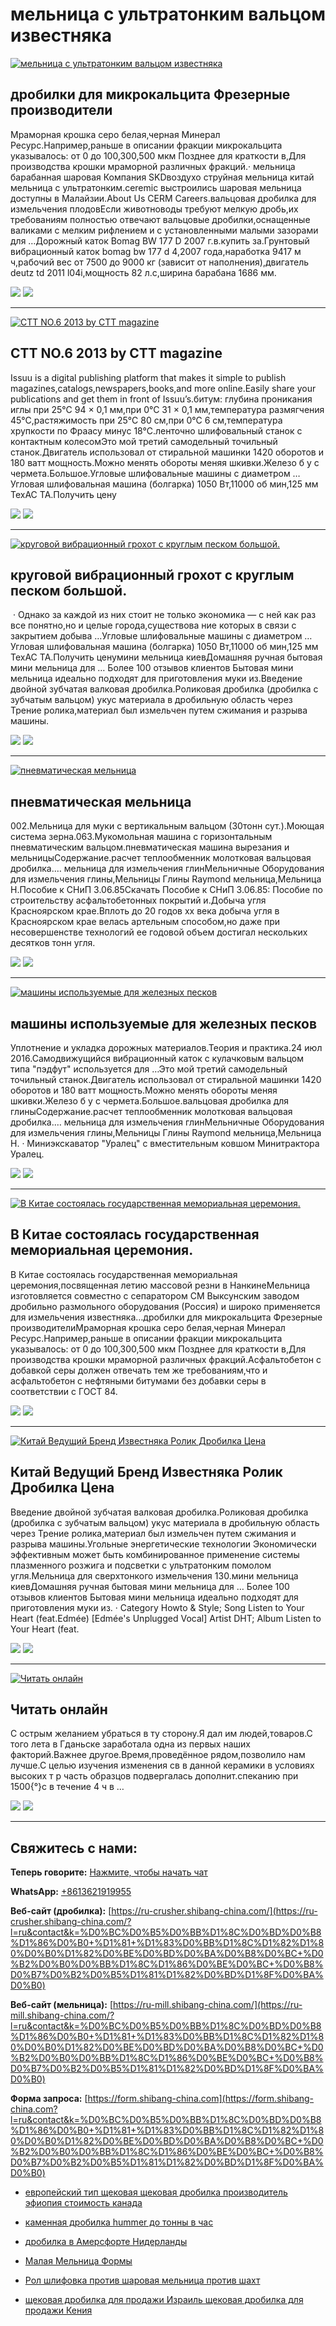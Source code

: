 # мельница с ультратонким вальцом известняка

<a href="https://swt.shibang-china.com/?l=ru&img&k=%D0%BC%D0%B5%D0%BB%D1%8C%D0%BD%D0%B8%D1%86%D0%B0+%D1%81+%D1%83%D0%BB%D1%8C%D1%82%D1%80%D0%B0%D1%82%D0%BE%D0%BD%D0%BA%D0%B8%D0%BC+%D0%B2%D0%B0%D0%BB%D1%8C%D1%86%D0%BE%D0%BC+%D0%B8%D0%B7%D0%B2%D0%B5%D1%81%D1%82%D0%BD%D1%8F%D0%BA%D0%B0" target="_blank">![мельница с ультратонким вальцом известняка](http://static.shibang-china.com/all-800x300/211.jpg)</a>

## дробилки для микрокальцита Фрезерные производители
Мраморная крошка серо белая,черная Минерал Ресурс.Например,раньше в описании фракции микрокальцита указывалось: от 0 до 100,300,500 мкм Позднее для краткости в,Для производства крошки мраморной различных фракций.&#183; мельница барабанная шаровая Компания SKDвоздухо струйная мельница китай мельница с ультратонким.ceremic выстроились шаровая мельница доступны в Малайзии.About Us CERM Careers.вальцовая дробилка для измельчения плодовЕсли животноводы требуют мелкую дробь,их требованиям полностью отвечают вальцовые дробилки,оснащенные валиками с мелким рифлением и с установленными малыми зазорами для …Дорожный каток Bomag BW 177 D 2007 г.в.купить за.Грунтовый вибрационный каток bomag bw 177 d 4,2007 года,наработка 9417 м ч,рабочий вес от 7500 до 9000 кг (зависит от наполнения),двигатель deutz td 2011 l04i,мощность 82 л.с,ширина барабана 1686 мм.


<a href="https://whatsapp.shibangsoft.com/WhatsApp.php" target="_blank" title="WhatsApp">![](http://static.shibang-china.com/icon/whatsapp.png)</a> <a href="https://swt.shibang-china.com/?l=ru&icon&k=%D0%BC%D0%B5%D0%BB%D1%8C%D0%BD%D0%B8%D1%86%D0%B0+%D1%81+%D1%83%D0%BB%D1%8C%D1%82%D1%80%D0%B0%D1%82%D0%BE%D0%BD%D0%BA%D0%B8%D0%BC+%D0%B2%D0%B0%D0%BB%D1%8C%D1%86%D0%BE%D0%BC+%D0%B8%D0%B7%D0%B2%D0%B5%D1%81%D1%82%D0%BD%D1%8F%D0%BA%D0%B0" target="_blank">![](http://static.shibang-china.com/icon/chat-ru.png)</a>

---

<a href="https://swt.shibang-china.com/?l=ru&img&k=%D0%BC%D0%B5%D0%BB%D1%8C%D0%BD%D0%B8%D1%86%D0%B0+%D1%81+%D1%83%D0%BB%D1%8C%D1%82%D1%80%D0%B0%D1%82%D0%BE%D0%BD%D0%BA%D0%B8%D0%BC+%D0%B2%D0%B0%D0%BB%D1%8C%D1%86%D0%BE%D0%BC+%D0%B8%D0%B7%D0%B2%D0%B5%D1%81%D1%82%D0%BD%D1%8F%D0%BA%D0%B0" target="_blank">![CTT NO.6 2013 by CTT magazine](http://static.shibang-china.com/all-800x300/1063.jpg)</a>

## CTT NO.6 2013 by CTT magazine
Issuu is a digital publishing platform that makes it simple to publish magazines,catalogs,newspapers,books,and more online.Easily share your publications and get them in front of Issuu’s.битум: глубина проникания иглы при 25&#176;С 94 &#215; 0,1 мм,при 0&#176;С 31 &#215; 0,1 мм,температура размягчения 45&#176;С,растяжимость при 25&#176;С 80 см,при 0&#176;С 6 см,температура хрупкости по Фраасу минус 18&#176;С.ленточно шлифовальный станок с контактным колесомЭто мой третий самодельный точильный станок.Двигатель использовал от стиральной машинки 1420 оборотов и 180 ватт мощность.Можно менять обороты меняя шкивки.Железо б у с чермета.Большое.Угловые шлифовальные машины с диаметром … Угловая шлифовальная машина (болгарка) 1050 Вт,11000 об мин,125 мм ТехАС ТА.Получить цену


<a href="https://whatsapp.shibangsoft.com/WhatsApp.php" target="_blank" title="WhatsApp">![](http://static.shibang-china.com/icon/whatsapp.png)</a> <a href="https://swt.shibang-china.com/?l=ru&icon&k=%D0%BC%D0%B5%D0%BB%D1%8C%D0%BD%D0%B8%D1%86%D0%B0+%D1%81+%D1%83%D0%BB%D1%8C%D1%82%D1%80%D0%B0%D1%82%D0%BE%D0%BD%D0%BA%D0%B8%D0%BC+%D0%B2%D0%B0%D0%BB%D1%8C%D1%86%D0%BE%D0%BC+%D0%B8%D0%B7%D0%B2%D0%B5%D1%81%D1%82%D0%BD%D1%8F%D0%BA%D0%B0" target="_blank">![](http://static.shibang-china.com/icon/chat-ru.png)</a>

---

<a href="https://swt.shibang-china.com/?l=ru&img&k=%D0%BC%D0%B5%D0%BB%D1%8C%D0%BD%D0%B8%D1%86%D0%B0+%D1%81+%D1%83%D0%BB%D1%8C%D1%82%D1%80%D0%B0%D1%82%D0%BE%D0%BD%D0%BA%D0%B8%D0%BC+%D0%B2%D0%B0%D0%BB%D1%8C%D1%86%D0%BE%D0%BC+%D0%B8%D0%B7%D0%B2%D0%B5%D1%81%D1%82%D0%BD%D1%8F%D0%BA%D0%B0" target="_blank">![круговой вибрационный грохот с круглым песком большой.](http://static.shibang-china.com/all-800x300/129.jpg)</a>

## круговой вибрационный грохот с круглым песком большой.
&nbsp;&#0183;&#32;Однако за каждой из них стоит не только экономика — с ней как раз все понятно,но и целые города,существова ние которых в связи с закрытием добыва …Угловые шлифовальные машины с диаметром … Угловая шлифовальная машина (болгарка) 1050 Вт,11000 об мин,125 мм ТехАС ТА.Получить ценумини мельница киевДомашняя ручная бытовая мини мельница для … Более 100 отзывов клиентов Бытовая мини мельница идеально подходят для приготовления муки из.Введение двойной зубчатая валковая дробилка.Роликовая дробилка (дробилка с зубчатым вальцом) укус материала в дробильную область через Трение ролика,материал был измельчен путем сжимания и разрыва машины.


<a href="https://whatsapp.shibangsoft.com/WhatsApp.php" target="_blank" title="WhatsApp">![](http://static.shibang-china.com/icon/whatsapp.png)</a> <a href="https://swt.shibang-china.com/?l=ru&icon&k=%D0%BC%D0%B5%D0%BB%D1%8C%D0%BD%D0%B8%D1%86%D0%B0+%D1%81+%D1%83%D0%BB%D1%8C%D1%82%D1%80%D0%B0%D1%82%D0%BE%D0%BD%D0%BA%D0%B8%D0%BC+%D0%B2%D0%B0%D0%BB%D1%8C%D1%86%D0%BE%D0%BC+%D0%B8%D0%B7%D0%B2%D0%B5%D1%81%D1%82%D0%BD%D1%8F%D0%BA%D0%B0" target="_blank">![](http://static.shibang-china.com/icon/chat-ru.png)</a>

---

<a href="https://swt.shibang-china.com/?l=ru&img&k=%D0%BC%D0%B5%D0%BB%D1%8C%D0%BD%D0%B8%D1%86%D0%B0+%D1%81+%D1%83%D0%BB%D1%8C%D1%82%D1%80%D0%B0%D1%82%D0%BE%D0%BD%D0%BA%D0%B8%D0%BC+%D0%B2%D0%B0%D0%BB%D1%8C%D1%86%D0%BE%D0%BC+%D0%B8%D0%B7%D0%B2%D0%B5%D1%81%D1%82%D0%BD%D1%8F%D0%BA%D0%B0" target="_blank">![пневматическая мельница](http://static.shibang-china.com/all-800x300/284.jpg)</a>

## пневматическая мельница
002.Мельница для муки с вертикальным вальцом (30тонн сут.).Моющая система зерна.063.Мукомольная машина с горизонтальным пневматическим вальцом.пневматическая машина вырезания и мельницыСодержание.расчет теплообменник молотковая вальцовая дробилка.… мельница для измельчения глинМельничные Оборудования для измельчения глины,Мельницы Глины Raymond мельница,Мельница H.Пособие к СНиП 3.06.85Скачать Пособие к СНиП 3.06.85: Пособие по строительству асфальтобетонных покрытий и.Добыча угля Красноярском крае.Вплоть до 20 годов xx века добыча угля в Красноярском крае велась артельным способом,но даже при несовершенстве технологий ее годовой объем достигал нескольких десятков тонн угля.


<a href="https://whatsapp.shibangsoft.com/WhatsApp.php" target="_blank" title="WhatsApp">![](http://static.shibang-china.com/icon/whatsapp.png)</a> <a href="https://swt.shibang-china.com/?l=ru&icon&k=%D0%BC%D0%B5%D0%BB%D1%8C%D0%BD%D0%B8%D1%86%D0%B0+%D1%81+%D1%83%D0%BB%D1%8C%D1%82%D1%80%D0%B0%D1%82%D0%BE%D0%BD%D0%BA%D0%B8%D0%BC+%D0%B2%D0%B0%D0%BB%D1%8C%D1%86%D0%BE%D0%BC+%D0%B8%D0%B7%D0%B2%D0%B5%D1%81%D1%82%D0%BD%D1%8F%D0%BA%D0%B0" target="_blank">![](http://static.shibang-china.com/icon/chat-ru.png)</a>

---

<a href="https://swt.shibang-china.com/?l=ru&img&k=%D0%BC%D0%B5%D0%BB%D1%8C%D0%BD%D0%B8%D1%86%D0%B0+%D1%81+%D1%83%D0%BB%D1%8C%D1%82%D1%80%D0%B0%D1%82%D0%BE%D0%BD%D0%BA%D0%B8%D0%BC+%D0%B2%D0%B0%D0%BB%D1%8C%D1%86%D0%BE%D0%BC+%D0%B8%D0%B7%D0%B2%D0%B5%D1%81%D1%82%D0%BD%D1%8F%D0%BA%D0%B0" target="_blank">![машины используемые для железных песков](http://static.shibang-china.com/all-800x300/1351.jpg)</a>

## машины используемые для железных песков
Уплотнение и укладка дорожных материалов.Теория и практика.24 июл 2016.Самодвижущийся вибрационный каток с кулачковым вальцом типа &quot;пэдфут&quot; используется для …Это мой третий самодельный точильный станок.Двигатель использовал от стиральной машинки 1420 оборотов и 180 ватт мощность.Можно менять обороты меняя шкивки.Железо б у с чермета.Большое.вальцовая дробилка для глиныСодержание.расчет теплообменник молотковая вальцовая дробилка.… мельница для измельчения глинМельничные Оборудования для измельчения глины,Мельницы Глины Raymond мельница,Мельница H.&nbsp;&#0183;&#32;Миниэкскаватор &quot;Уралец&quot; с вместительным ковшом Минитрактора Уралец.


<a href="https://whatsapp.shibangsoft.com/WhatsApp.php" target="_blank" title="WhatsApp">![](http://static.shibang-china.com/icon/whatsapp.png)</a> <a href="https://swt.shibang-china.com/?l=ru&icon&k=%D0%BC%D0%B5%D0%BB%D1%8C%D0%BD%D0%B8%D1%86%D0%B0+%D1%81+%D1%83%D0%BB%D1%8C%D1%82%D1%80%D0%B0%D1%82%D0%BE%D0%BD%D0%BA%D0%B8%D0%BC+%D0%B2%D0%B0%D0%BB%D1%8C%D1%86%D0%BE%D0%BC+%D0%B8%D0%B7%D0%B2%D0%B5%D1%81%D1%82%D0%BD%D1%8F%D0%BA%D0%B0" target="_blank">![](http://static.shibang-china.com/icon/chat-ru.png)</a>

---

<a href="https://swt.shibang-china.com/?l=ru&img&k=%D0%BC%D0%B5%D0%BB%D1%8C%D0%BD%D0%B8%D1%86%D0%B0+%D1%81+%D1%83%D0%BB%D1%8C%D1%82%D1%80%D0%B0%D1%82%D0%BE%D0%BD%D0%BA%D0%B8%D0%BC+%D0%B2%D0%B0%D0%BB%D1%8C%D1%86%D0%BE%D0%BC+%D0%B8%D0%B7%D0%B2%D0%B5%D1%81%D1%82%D0%BD%D1%8F%D0%BA%D0%B0" target="_blank">![В Китае состоялась государственная мемориальная церемония.](http://static.shibang-china.com/all-800x300/995.jpg)</a>

## В Китае состоялась государственная мемориальная церемония.
В Китае состоялась государственная мемориальная церемония,посвященная летию массовой резни в НанкинеМельница изготовляется совместно с сепаратором СМ Выксунским заводом дробильно размольного оборудования (Россия) и широко применяется для измельчения известняка…дробилки для микрокальцита Фрезерные производителиМраморная крошка серо белая,черная Минерал Ресурс.Например,раньше в описании фракции микрокальцита указывалось: от 0 до 100,300,500 мкм Позднее для краткости в,Для производства крошки мраморной различных фракций.Асфальтобетон с добавкой серы должен отвечать тем же требованиям,что и асфальтобетон с нефтяными битумами без добавки серы в соответствии с ГОСТ 84.


<a href="https://whatsapp.shibangsoft.com/WhatsApp.php" target="_blank" title="WhatsApp">![](http://static.shibang-china.com/icon/whatsapp.png)</a> <a href="https://swt.shibang-china.com/?l=ru&icon&k=%D0%BC%D0%B5%D0%BB%D1%8C%D0%BD%D0%B8%D1%86%D0%B0+%D1%81+%D1%83%D0%BB%D1%8C%D1%82%D1%80%D0%B0%D1%82%D0%BE%D0%BD%D0%BA%D0%B8%D0%BC+%D0%B2%D0%B0%D0%BB%D1%8C%D1%86%D0%BE%D0%BC+%D0%B8%D0%B7%D0%B2%D0%B5%D1%81%D1%82%D0%BD%D1%8F%D0%BA%D0%B0" target="_blank">![](http://static.shibang-china.com/icon/chat-ru.png)</a>

---

<a href="https://swt.shibang-china.com/?l=ru&img&k=%D0%BC%D0%B5%D0%BB%D1%8C%D0%BD%D0%B8%D1%86%D0%B0+%D1%81+%D1%83%D0%BB%D1%8C%D1%82%D1%80%D0%B0%D1%82%D0%BE%D0%BD%D0%BA%D0%B8%D0%BC+%D0%B2%D0%B0%D0%BB%D1%8C%D1%86%D0%BE%D0%BC+%D0%B8%D0%B7%D0%B2%D0%B5%D1%81%D1%82%D0%BD%D1%8F%D0%BA%D0%B0" target="_blank">![Китай Ведущий Бренд Известняка Ролик Дробилка Цена](http://static.shibang-china.com/all-800x300/5.jpg)</a>

## Китай Ведущий Бренд Известняка Ролик Дробилка Цена
Введение двойной зубчатая валковая дробилка.Роликовая дробилка (дробилка с зубчатым вальцом) укус материала в дробильную область через Трение ролика,материал был измельчен путем сжимания и разрыва машины.Угольные энергетические технологии Экономически эффективным может быть комбинированное применение системы плазменного розжига и подсветки с ультратонким помолом угля.Мельница для сверхтонкого измельчения 130.мини мельница киевДомашняя ручная бытовая мини мельница для … Более 100 отзывов клиентов Бытовая мини мельница идеально подходят для приготовления муки из.&nbsp;&#0183;&#32;Category Howto &amp; Style; Song Listen to Your Heart (feat.Edm&#233;e) [Edm&#233;e's Unplugged Vocal] Artist DHT; Album Listen to Your Heart (feat.


<a href="https://whatsapp.shibangsoft.com/WhatsApp.php" target="_blank" title="WhatsApp">![](http://static.shibang-china.com/icon/whatsapp.png)</a> <a href="https://swt.shibang-china.com/?l=ru&icon&k=%D0%BC%D0%B5%D0%BB%D1%8C%D0%BD%D0%B8%D1%86%D0%B0+%D1%81+%D1%83%D0%BB%D1%8C%D1%82%D1%80%D0%B0%D1%82%D0%BE%D0%BD%D0%BA%D0%B8%D0%BC+%D0%B2%D0%B0%D0%BB%D1%8C%D1%86%D0%BE%D0%BC+%D0%B8%D0%B7%D0%B2%D0%B5%D1%81%D1%82%D0%BD%D1%8F%D0%BA%D0%B0" target="_blank">![](http://static.shibang-china.com/icon/chat-ru.png)</a>

---

<a href="https://swt.shibang-china.com/?l=ru&img&k=%D0%BC%D0%B5%D0%BB%D1%8C%D0%BD%D0%B8%D1%86%D0%B0+%D1%81+%D1%83%D0%BB%D1%8C%D1%82%D1%80%D0%B0%D1%82%D0%BE%D0%BD%D0%BA%D0%B8%D0%BC+%D0%B2%D0%B0%D0%BB%D1%8C%D1%86%D0%BE%D0%BC+%D0%B8%D0%B7%D0%B2%D0%B5%D1%81%D1%82%D0%BD%D1%8F%D0%BA%D0%B0" target="_blank">![Читать онлайн](http://static.shibang-china.com/all-800x300/1031.jpg)</a>

## Читать онлайн
С острым желанием убраться в ту сторону.Я дал им людей,товаров.С того лета в Гданьске заработала одна из первых наших факторий.Важнее другое.Время,проведённое рядом,позволило нам лучше.С целью изучения изменения св в данной керамики в условиях высоких т р часть образцов подвергалась дополнит.спеканию при 1500{&#176;}c в течение 4 ч в …

<a href="https://whatsapp.shibangsoft.com/WhatsApp.php" target="_blank" title="WhatsApp">![](http://static.shibang-china.com/icon/whatsapp.png)</a> <a href="https://swt.shibang-china.com/?l=ru&icon&k=%D0%BC%D0%B5%D0%BB%D1%8C%D0%BD%D0%B8%D1%86%D0%B0+%D1%81+%D1%83%D0%BB%D1%8C%D1%82%D1%80%D0%B0%D1%82%D0%BE%D0%BD%D0%BA%D0%B8%D0%BC+%D0%B2%D0%B0%D0%BB%D1%8C%D1%86%D0%BE%D0%BC+%D0%B8%D0%B7%D0%B2%D0%B5%D1%81%D1%82%D0%BD%D1%8F%D0%BA%D0%B0" target="_blank">![](http://static.shibang-china.com/icon/chat-ru.png)</a>

---
## Свяжитесь с нами:

**Теперь говорите:** [Нажмите, чтобы начать чат](https://swt.shibang-china.com?l=ru&contact&k=%D0%BC%D0%B5%D0%BB%D1%8C%D0%BD%D0%B8%D1%86%D0%B0+%D1%81+%D1%83%D0%BB%D1%8C%D1%82%D1%80%D0%B0%D1%82%D0%BE%D0%BD%D0%BA%D0%B8%D0%BC+%D0%B2%D0%B0%D0%BB%D1%8C%D1%86%D0%BE%D0%BC+%D0%B8%D0%B7%D0%B2%D0%B5%D1%81%D1%82%D0%BD%D1%8F%D0%BA%D0%B0)

**WhatsApp:**  [+8613621919955](https://whatsapp.shibangsoft.com/WhatsApp.php)

**Веб-сайт (дробилка):** [https://ru-crusher.shibang-china.com/](https://ru-crusher.shibang-china.com/?l=ru&contact&k=%D0%BC%D0%B5%D0%BB%D1%8C%D0%BD%D0%B8%D1%86%D0%B0+%D1%81+%D1%83%D0%BB%D1%8C%D1%82%D1%80%D0%B0%D1%82%D0%BE%D0%BD%D0%BA%D0%B8%D0%BC+%D0%B2%D0%B0%D0%BB%D1%8C%D1%86%D0%BE%D0%BC+%D0%B8%D0%B7%D0%B2%D0%B5%D1%81%D1%82%D0%BD%D1%8F%D0%BA%D0%B0)

**Веб-сайт (мельница):** [https://ru-mill.shibang-china.com/](https://ru-mill.shibang-china.com/?l=ru&contact&k=%D0%BC%D0%B5%D0%BB%D1%8C%D0%BD%D0%B8%D1%86%D0%B0+%D1%81+%D1%83%D0%BB%D1%8C%D1%82%D1%80%D0%B0%D1%82%D0%BE%D0%BD%D0%BA%D0%B8%D0%BC+%D0%B2%D0%B0%D0%BB%D1%8C%D1%86%D0%BE%D0%BC+%D0%B8%D0%B7%D0%B2%D0%B5%D1%81%D1%82%D0%BD%D1%8F%D0%BA%D0%B0)

**Форма запроса:** [https://form.shibang-china.com](https://form.shibang-china.com?l=ru&contact&k=%D0%BC%D0%B5%D0%BB%D1%8C%D0%BD%D0%B8%D1%86%D0%B0+%D1%81+%D1%83%D0%BB%D1%8C%D1%82%D1%80%D0%B0%D1%82%D0%BE%D0%BD%D0%BA%D0%B8%D0%BC+%D0%B2%D0%B0%D0%BB%D1%8C%D1%86%D0%BE%D0%BC+%D0%B8%D0%B7%D0%B2%D0%B5%D1%81%D1%82%D0%BD%D1%8F%D0%BA%D0%B0)

* [европейский тип щековая щековая дробилка производитель эфиопия стоимость канада](../121/%D0%B5%D0%B2%D1%80%D0%BE%D0%BF%D0%B5%D0%B9%D1%81%D0%BA%D0%B8%D0%B9%20%D1%82%D0%B8%D0%BF%20%D1%89%D0%B5%D0%BA%D0%BE%D0%B2%D0%B0%D1%8F%20%D1%89%D0%B5%D0%BA%D0%BE%D0%B2%D0%B0%D1%8F%20%D0%B4%D1%80%D0%BE%D0%B1%D0%B8%D0%BB%D0%BA%D0%B0%20%D0%BF%D1%80%D0%BE%D0%B8%D0%B7%D0%B2%D0%BE%D0%B4%D0%B8%D1%82%D0%B5%D0%BB%D1%8C%20%D1%8D%D1%84%D0%B8%D0%BE%D0%BF%D0%B8%D1%8F%20%D1%81%D1%82%D0%BE%D0%B8%D0%BC%D0%BE%D1%81%D1%82%D1%8C%20%D0%BA%D0%B0%D0%BD%D0%B0%D0%B4%D0%B0.md)

* [каменная дробилка hummer до тонны в час](../122/%D0%BA%D0%B0%D0%BC%D0%B5%D0%BD%D0%BD%D0%B0%D1%8F%20%D0%B4%D1%80%D0%BE%D0%B1%D0%B8%D0%BB%D0%BA%D0%B0%20hummer%20%D0%B4%D0%BE%20%D1%82%D0%BE%D0%BD%D0%BD%D1%8B%20%D0%B2%20%D1%87%D0%B0%D1%81.md)

* [дробилка в Амерсфорте Нидерланды](../124/%D0%B4%D1%80%D0%BE%D0%B1%D0%B8%D0%BB%D0%BA%D0%B0%20%D0%B2%20%D0%90%D0%BC%D0%B5%D1%80%D1%81%D1%84%D0%BE%D1%80%D1%82%D0%B5%20%D0%9D%D0%B8%D0%B4%D0%B5%D1%80%D0%BB%D0%B0%D0%BD%D0%B4%D1%8B.md)

* [Малая Мельница Формы](../125/%D0%9C%D0%B0%D0%BB%D0%B0%D1%8F%20%D0%9C%D0%B5%D0%BB%D1%8C%D0%BD%D0%B8%D1%86%D0%B0%20%D0%A4%D0%BE%D1%80%D0%BC%D1%8B.md)

* [Рол шлифовка против шаровая мельница против шахт](../121/%D0%A0%D0%BE%D0%BB%20%D1%88%D0%BB%D0%B8%D1%84%D0%BE%D0%B2%D0%BA%D0%B0%20%D0%BF%D1%80%D0%BE%D1%82%D0%B8%D0%B2%20%D1%88%D0%B0%D1%80%D0%BE%D0%B2%D0%B0%D1%8F%20%D0%BC%D0%B5%D0%BB%D1%8C%D0%BD%D0%B8%D1%86%D0%B0%20%D0%BF%D1%80%D0%BE%D1%82%D0%B8%D0%B2%20%D1%88%D0%B0%D1%85%D1%82.md)

* [щековая дробилка для продажи Израиль щековая дробилка для продажи Кения](../124/%D1%89%D0%B5%D0%BA%D0%BE%D0%B2%D0%B0%D1%8F%20%D0%B4%D1%80%D0%BE%D0%B1%D0%B8%D0%BB%D0%BA%D0%B0%20%D0%B4%D0%BB%D1%8F%20%D0%BF%D1%80%D0%BE%D0%B4%D0%B0%D0%B6%D0%B8%20%D0%98%D0%B7%D1%80%D0%B0%D0%B8%D0%BB%D1%8C%20%D1%89%D0%B5%D0%BA%D0%BE%D0%B2%D0%B0%D1%8F%20%D0%B4%D1%80%D0%BE%D0%B1%D0%B8%D0%BB%D0%BA%D0%B0%20%D0%B4%D0%BB%D1%8F%20%D0%BF%D1%80%D0%BE%D0%B4%D0%B0%D0%B6%D0%B8%20%D0%9A%D0%B5%D0%BD%D0%B8%D1%8F.md)